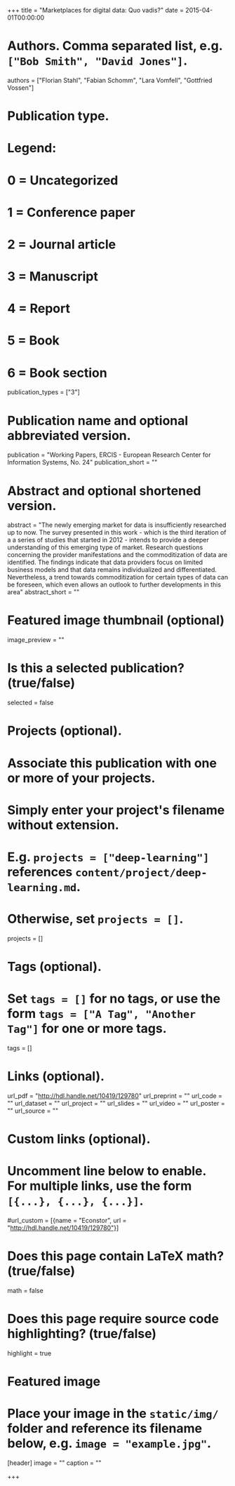 +++
title = "Marketplaces for digital data: Quo vadis?"
date = 2015-04-01T00:00:00

# Authors. Comma separated list, e.g. `["Bob Smith", "David Jones"]`.
authors = ["Florian Stahl", "Fabian Schomm", "Lara Vomfell", "Gottfried Vossen"]

# Publication type.
# Legend:
# 0 = Uncategorized
# 1 = Conference paper
# 2 = Journal article
# 3 = Manuscript
# 4 = Report
# 5 = Book
# 6 = Book section
publication_types = ["3"]

# Publication name and optional abbreviated version.
publication = "Working Papers, ERCIS - European Research Center for Information Systems, No. 24"
publication_short = ""

# Abstract and optional shortened version.
abstract = "The newly emerging market for data is insufficiently researched up to now. The survey presented in this work - which is the third iteration of a a series of studies that started in 2012 - intends to provide a deeper understanding of this emerging type of market. Research questions concerning the provider manifestations and the commoditization of data are identified. The findings indicate that data providers focus on limited business models and that data remains individualized and differentiated. Nevertheless, a trend towards commoditization for certain types of data can be foreseen, which even allows an outlook to further developments in this area" 
abstract_short = ""
# Featured image thumbnail (optional)
image_preview = ""

# Is this a selected publication? (true/false)
selected = false

# Projects (optional).
#   Associate this publication with one or more of your projects.
#   Simply enter your project's filename without extension.
#   E.g. `projects = ["deep-learning"]` references `content/project/deep-learning.md`.
#   Otherwise, set `projects = []`.
projects = []

# Tags (optional).
#   Set `tags = []` for no tags, or use the form `tags = ["A Tag", "Another Tag"]` for one or more tags.
tags = []

# Links (optional).
url_pdf = "http://hdl.handle.net/10419/129780"
url_preprint = ""
url_code = ""
url_dataset = ""
url_project = ""
url_slides = ""
url_video = ""
url_poster = ""
url_source = ""

# Custom links (optional).
#   Uncomment line below to enable. For multiple links, use the form `[{...}, {...}, {...}]`.
#url_custom = [{name = "Econstor", url = "http://hdl.handle.net/10419/129780"}]

# Does this page contain LaTeX math? (true/false)
math = false

# Does this page require source code highlighting? (true/false)
highlight = true

# Featured image
# Place your image in the `static/img/` folder and reference its filename below, e.g. `image = "example.jpg"`.
[header]
image = ""
caption = ""

+++
